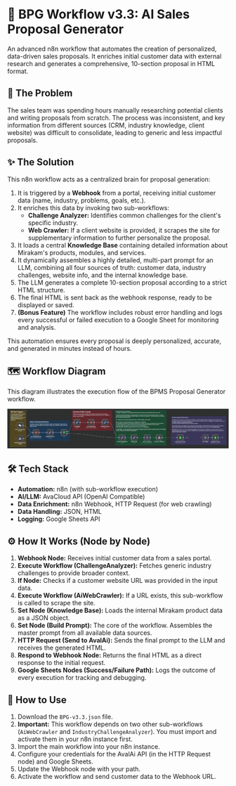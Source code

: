 # 📄 BPG Workflow v3.3: AI Sales Proposal Generator

An advanced n8n workflow that automates the creation of personalized, data-driven sales proposals. It enriches initial customer data with external research and generates a comprehensive, 10-section proposal in HTML format.

## 🎯 The Problem

The sales team was spending hours manually researching potential clients and writing proposals from scratch. The process was inconsistent, and key information from different sources (CRM, industry knowledge, client website) was difficult to consolidate, leading to generic and less impactful proposals.

## ✨ The Solution

This n8n workflow acts as a centralized brain for proposal generation:
1.  It is triggered by a **Webhook** from a portal, receiving initial customer data (name, industry, problems, goals, etc.).
2.  It enriches this data by invoking two sub-workflows:
    *   **Challenge Analyzer:** Identifies common challenges for the client's specific industry.
    *   **Web Crawler:** If a client website is provided, it scrapes the site for supplementary information to further personalize the proposal.
3.  It loads a central **Knowledge Base** containing detailed information about Mirakam's products, modules, and services.
4.  It dynamically assembles a highly detailed, multi-part prompt for an LLM, combining all four sources of truth: customer data, industry challenges, website info, and the internal knowledge base.
5.  The LLM generates a complete 10-section proposal according to a strict HTML structure.
6.  The final HTML is sent back as the webhook response, ready to be displayed or saved.
7.  **(Bonus Feature)** The workflow includes robust error handling and logs every successful or failed execution to a Google Sheet for monitoring and analysis.

This automation ensures every proposal is deeply personalized, accurate, and generated in minutes instead of hours.

## 🗺️ Workflow Diagram

This diagram illustrates the execution flow of the BPMS Proposal Generator workflow.

![Workflow Diagram](images/Entire%20V3.3.png)

## 🛠️ Tech Stack
*   **Automation:** n8n (with sub-workflow execution)
*   **AI/LLM:** AvaCloud API (OpenAI Compatible)
*   **Data Enrichment:** n8n Webhook, HTTP Request (for web crawling)
*   **Data Handling:** JSON, HTML
*   **Logging:** Google Sheets API

## ⚙️ How It Works (Node by Node)
1.  **Webhook Node:** Receives initial customer data from a sales portal.
2.  **Execute Workflow (ChallengeAnalyzer):** Fetches generic industry challenges to provide broader context.
3.  **If Node:** Checks if a customer website URL was provided in the input data.
4.  **Execute Workflow (AiWebCrawler):** If a URL exists, this sub-workflow is called to scrape the site.
5.  **Set Node (Knowledge Base):** Loads the internal Mirakam product data as a JSON object.
6.  **Set Node (Build Prompt):** The core of the workflow. Assembles the master prompt from all available data sources.
7.  **HTTP Request (Send to AvalAi):** Sends the final prompt to the LLM and receives the generated HTML.
8.  **Respond to Webhook Node:** Returns the final HTML as a direct response to the initial request.
9.  **Google Sheets Nodes (Success/Failure Path):** Logs the outcome of every execution for tracking and debugging.

## 🚀 How to Use
1.  Download the `BPG-v3.3.json` file.
2.  **Important:** This workflow depends on two other sub-workflows (`AiWebCrawler` and `IndustryChallengeAnalyzer`). You must import and activate them in your n8n instance first.
3.  Import the main workflow into your n8n instance.
4.  Configure your credentials for the AvalAi API (in the HTTP Request node) and Google Sheets.
5.  Update the Webhook node with your path.
6.  Activate the workflow and send customer data to the Webhook URL.
